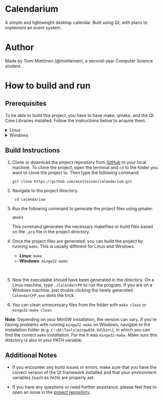 # Calendarium

A simple and lightweight desktop calendar. Built using Qt, with plans to implement an event system.


# Author

Made by Tomi Miettinen (@mietteinen), a second-year Computer Science student.


# How to build and run

## Prerequisites

To be able to build this project, you have to have make, qmake, and the Qt Core Libraries installed. Follow the instructions below to acquire them.
<details>
<summary>Linux</summary>

1. Install the dependencies via your system's package manager:

   <p><h5> Debian/Ubuntu </h5></p>

    ```shell
    sudo apt-get install make qtbase5-dev
    ```

2. Run `qmake --version` and `make --version` to make sure the tools are working as they should.
    - You may have to restart your shell session by reopening the terminal.
</details>

<details>
<summary>Windows</summary>

1. Download the [Qt OSS Installer](https://www.qt.io/download-qt-installer-oss) and run it.
2. When the installer prompts you to pick an installation, make a custom one.
3. Uncheck every box and check `{QT VERSION} -> MinGW x.x.x 64-bit` (recommended Qt version `>= 5.12.2`)
    - **Optional**: You can install the whole Qt Creator IDE if you desire. It should install all required packages.
4. Press 'Next' and wait for the installation to finish.
5. Add `C:\Qt\{QT VERSION}\{MINGW VERSION}\bin` and `C:\Qt\Tools\{MINGW VERSION}\bin` to `PATH`.
    - If you picked a drive other than `C:\`, adjust accordingly.
6. Run `qmake -version` and `mingw32-make -version` to make sure the tools are working as they should.
</details>

## Build Instructions

1. Clone or download the project repository from [GitHub](https://github.com/mietteinen/calendarium) to your local machine. To clone the project, open the terminal and `cd` to the folder you want to clone the project to. Then type the following command:

    ``` shell
    git clone https://github.com/mietteinen/calendarium.git
    ```

2. Navigate to the project directory.

   ``` shell
    cd calendarium
    ```

3. Run the following command to generate the project files using qmake:
    
    ``` shell
   qmake
   ```
   This command generates the necessary makefiles or build files based on the `.pro` file in the project directory.

4. Once the project files are generated, you can build the project by running `make`. This is usually different for Linux and Windows.

   - **Linux**: `make`
   - **Windows**: `mingw32-make`  
<br>

5. Now the executable should have been generated in the directory. On a Linux machine, type `./CalendarCPP` to run the program. If you are on a Windows machine, just double clicking the newly generated `CalendarCPP.exe` does the trick.

6. You can clean unnecessary files from the folder with `make clean` or `mingw32-make clean`.

**Note**: Depending on your MinGW installation, the version can vary. If you're having problems with running `mingw32-make` on Windows, navigate to the installation folder (e.g. `C:\Qt\Tools\mingw810_64\bin\`), in which you can find the correct `make` installation. For me it was `mingw32-make`. Make sure this directory is also in your PATH variable.

## Additional Notes

- If you encounter any build issues or errors, make sure that you have the correct version of the Qt framework installed and that your environment variables (such as `PATH`) are properly set.

- If you have any questions or need further assistance, please feel free to open an issue in the [project repository](https://github.com/mietteinen/calendarium/issues).

